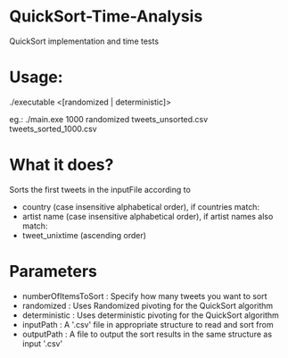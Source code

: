 # QuickSort-Time-Analysis
QuickSort implementation and time tests

# Usage: 
./executable <numberOfItemsToSort> <[randomized | deterministic]> <inputPath> <outputPath>

eg.: ./main.exe 1000 randomized tweets_unsorted.csv tweets_sorted_1000.csv

# What it does?
Sorts the first <numberOfItemsToSort> tweets in the inputFile according to
- country (case insensitive alphabetical order), if countries match:
- artist name (case insensitive alphabetical order), if artist names also match:
- tweet_unixtime (ascending order)

# Parameters
- numberOfItemsToSort : Specify how many tweets you want to sort
- randomized : Uses Randomized pivoting for the QuickSort algorithm
- deterministic : Uses deterministic pivoting for the QuickSort algorithm
- inputPath : A '.csv' file in appropriate structure to read and sort from
- outputPath : A file to output the sort results in the same structure as input '.csv'